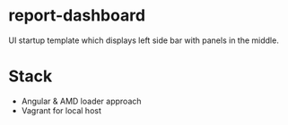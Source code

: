 # report-dashboard
UI startup template which displays left side bar with panels in the middle.

# Stack
- Angular & AMD loader approach
- Vagrant for local host

